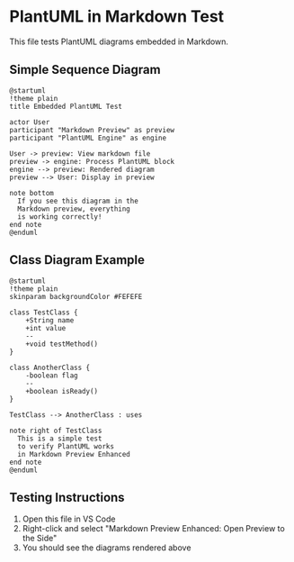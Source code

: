 # PlantUML in Markdown Test

This file tests PlantUML diagrams embedded in Markdown.

## Simple Sequence Diagram

```plantuml
@startuml
!theme plain
title Embedded PlantUML Test

actor User
participant "Markdown Preview" as preview
participant "PlantUML Engine" as engine

User -> preview: View markdown file
preview -> engine: Process PlantUML block
engine --> preview: Rendered diagram
preview --> User: Display in preview

note bottom
  If you see this diagram in the
  Markdown preview, everything
  is working correctly!
end note
@enduml
```

## Class Diagram Example

```plantuml
@startuml
!theme plain
skinparam backgroundColor #FEFEFE

class TestClass {
    +String name
    +int value
    --
    +void testMethod()
}

class AnotherClass {
    -boolean flag
    --
    +boolean isReady()
}

TestClass --> AnotherClass : uses

note right of TestClass
  This is a simple test
  to verify PlantUML works
  in Markdown Preview Enhanced
end note
@enduml
```

## Testing Instructions

1. Open this file in VS Code
2. Right-click and select "Markdown Preview Enhanced: Open Preview to the Side"
3. You should see the diagrams rendered above 